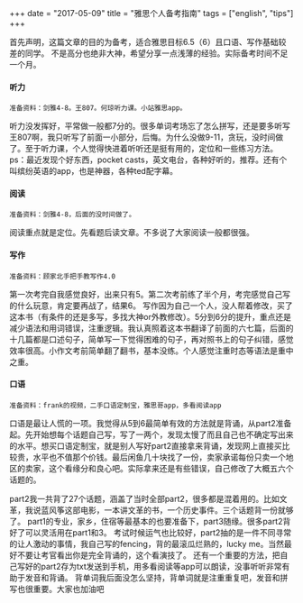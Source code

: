 +++ 
date = "2017-05-09"
title = "雅思个人备考指南"
tags = ["english", "tips"]
+++

首先声明，这篇文章的目的为备考，适合雅思目标6.5（6）且口语、写作基础较差的同学。
不是高分也绝非大神，希望分享一点浅薄的经验。实际备考时间不足一个月。
#### 听力
	准备资料：剑雅4-8。王807。何琼听力课。小站雅思app。
听力没发挥好，平常做一般都7分的。很多单词考场忘了怎么拼写，还是要多听写王807啊，我只听写了前面一小部分，后悔。为什么没做9-11，贪玩，没时间做了。至于听力课，个人觉得快进着听听还是挺有用的，定位和一些练习方法。
ps：最近发现个好东西，pocket casts，英文电台，各种好听的，推荐。还有个叫缤纷英语的app，也是神器，各种ted配字幕。
#### 阅读
	准备资料：剑雅4-8，后面的没时间做了。
阅读重点就是定位。先看题后读文章。不多说了大家阅读一般都很强。
#### 写作
	准备资料：顾家北手把手教写作4.0
第一次考完自我感觉良好，出来只有5。第二次考前练了半个月，考完感觉自己写的什么玩意，肯定要再战了，结果6。
写作因为自己一个人，没人帮着修改，买了这本书（有条件的还是多写，多找大神or外教修改）。5分到6分的提升，重点还是减少语法和用词错误，注重逻辑。我认真照着这本书翻译了前面的六七篇，后面的十几篇都是口述句子，简单写一下觉得困难的句子，再对照书上的句子纠错，感觉效率很高。小作文考前简单翻了翻书，基本没练。个人感觉注重时态等语法是重中之重。
#### 口语
	准备资料：frank的视频，二手口语定制宝，雅思哥app，多看阅读app
口语是最让人慌的一项。我觉得从5到6最简单有效的方法就是背诵，从part2准备起。先开始想每个话题自己写，写了一两个，发现太慢了而且自己也不确定写出来的水平。想买口语定制宝，就是别人写好part2直接拿来背诵，发现网上直接买比较贵，水平也不值那个价钱。最后闲鱼几十块找了一份，卖家承诺每份只卖一个地区的卖家，这个看缘分和良心吧。实际拿来还是有些错误，自己修改了大概五六个话题的。

part2我一共背了27个话题，涵盖了当时全部part2，很多都是混着用的。比如文革，我说蓝风筝这部电影，一本讲文革的书，一个历史事件。三个话题背一份就够了。
part1的专业，家乡，住宿等最基本的也要准备下，part3随缘。很多part2背好了可以灵活用在part1和3。
考试时候运气也比较好，part2抽的是一件不同寻常的让人激动的事情，我自己写的fencing，背的最滚瓜烂熟的，lucky me。当然最好不要让考官看出你是完全背诵的，这个看演技了。
还有一个重要的方法，把自己写好的part2存为txt发送到手机，用多看阅读等app可以朗读，没事听听非常有助于发音和背诵。
背单词我后面没怎么坚持，背单词就是注重重复吧，发音和拼写也很重要。大家也加油吧
